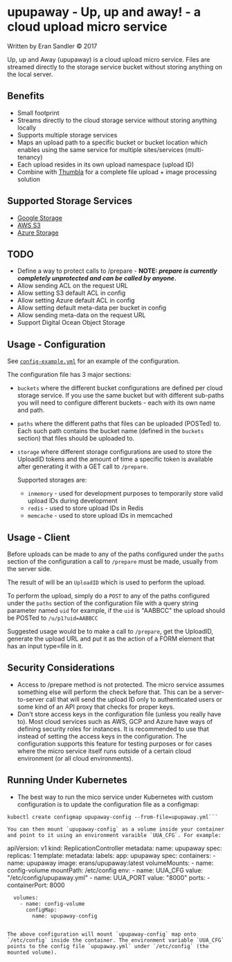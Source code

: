 # upupaway - Up, up and away! - a cloud upload micro service

Written by Eran Sandler &copy; 2017

Up, up and Away (upupaway) is a cloud upload micro service. Files are streamed directly to the storage service bucket without storing anything on the local server.

## Benefits
- Small footprint
- Streams directly to the cloud storage service without storing anything locally
- Supports multiple storage services
- Maps an upload path to a specific bucket or bucket location which enables using the same service for multiple sites/services (multi-tenancy)
- Each upload resides in its own upload namespace (upload ID)
- Combine with [Thumbla](https://github.com/erans/thumbla) for a complete file upload + image processing solution

## Supported Storage Services
- [Google Storage](https://cloud.google.com/storage/)
- [AWS S3](https://aws.amazon.com/s3/)
- [Azure Storage](https://azure.microsoft.com/en-us/services/storage/)

## TODO
- Define a way to protect calls to /prepare - <b>NOTE: <i>prepare is currently completely unprotected and can be called by anyone</i>.</b>
- Allow sending ACL on the request URL
- Allow setting S3 default ACL in config
- Allow setting Azure default ACL in config
- Allow setting default meta-data per bucket in config
- Allow sending meta-data on the request URL
- Support Digital Ocean Object Storage

## Usage - Configuration
See [`config-example.yml`](https://github.com/erans/upupaway/blob/master/config-example.yml) for an example of the configuration.

The configuration file has 3 major sections:
- `buckets` where the different bucket configurations are defined per cloud storage service. If you use the same bucket but with different sub-paths you will need to configure different buckets - each with its own name and path.
- `paths` where the different paths that files can be uploaded (POSTed) to. Each such path contains the bucket name (defined in the `buckets` section) that files should be uploaded to.
- `storage` where different storage configurations are used to store the UploadID tokens and the amount of time a specific token is available after generating it with a GET call to `/prepare`.

  Supported storages are:
  - `inmemory` - used for development purposes to temporarily store valid upload IDs during development
  - `redis` - used to store upload IDs in Redis
  - `memcache` - used to store upload IDs in memcached

## Usage - Client
Before uploads can be made to any of the paths configured under the `paths` section of the configuration a call to `/prepare` must be made, usually from the server side.

The result of will be an `UploadID` which is used to perform the upload.

To perform the upload, simply do a `POST` to any of the paths configured under the `paths` section of the configuration file with a query string parameter named `uid` for example, if the `uid` is "AABBCC" the upload should be POSTed to `/u/p1?uid=AABBCC`

Suggested usage would be to make a call to `/prepare`, get the UploadID, generate the upload URL and put it as the action of a FORM element that has an input type=file in it.

## Security Considerations
- Access to /prepare method is not protected. The micro service assumes something else will perform the check before that. This can be a server-to-server call that will send the upload ID only to authenticated users or some kind of an API proxy that checks for proper keys.
- Don't store access keys in the configuration file (unless you really have to). Most cloud services such as AWS, GCP and Azure have ways of defining security roles for instances. It is recommended to use that instead of setting the access keys in the configuration. The configuration supports this feature for testing purposes or for cases where the micro service itself runs outside of a certain cloud environment (or all cloud environments).

## Running Under Kubernetes
- The best way to run the mico service under Kubernetes with custom configuration is to update the configuration file as a configmap:
```
kubectl create configmap upupaway-config --from-file=upupaway.yml```

You can then mount `upupaway-config` as a volume inside your container and point to it using an environment varaible `UUA_CFG`. For example:
```
apiVersion: v1
kind: ReplicationController
metadata:
  name: upupaway
spec:
  replicas: 1
  template:
    metadata:
      labels:
        app: upupaway
    spec:
      containers:
      - name: upupaway
        image: erans/upupaway:latest
        volumeMounts:
        -
          name: config-volume
          mountPath: /etc/config
        env:
          -
            name: UUA_CFG
            value: "/etc/config/upupaway.yml"
          -
            name: UUA_PORT
            value: "8000"
        ports:
        - containerPort: 8000

      volumes:
        - name: config-volume
          configMap:
            name: upupaway-config
```

The above configuration will mount `upupaway-config` map onto `/etc/config` inside the container. The environment variable `UUA_CFG` points to the config file `upupaway.yml` under `/etc/config` (the mounted volume).
